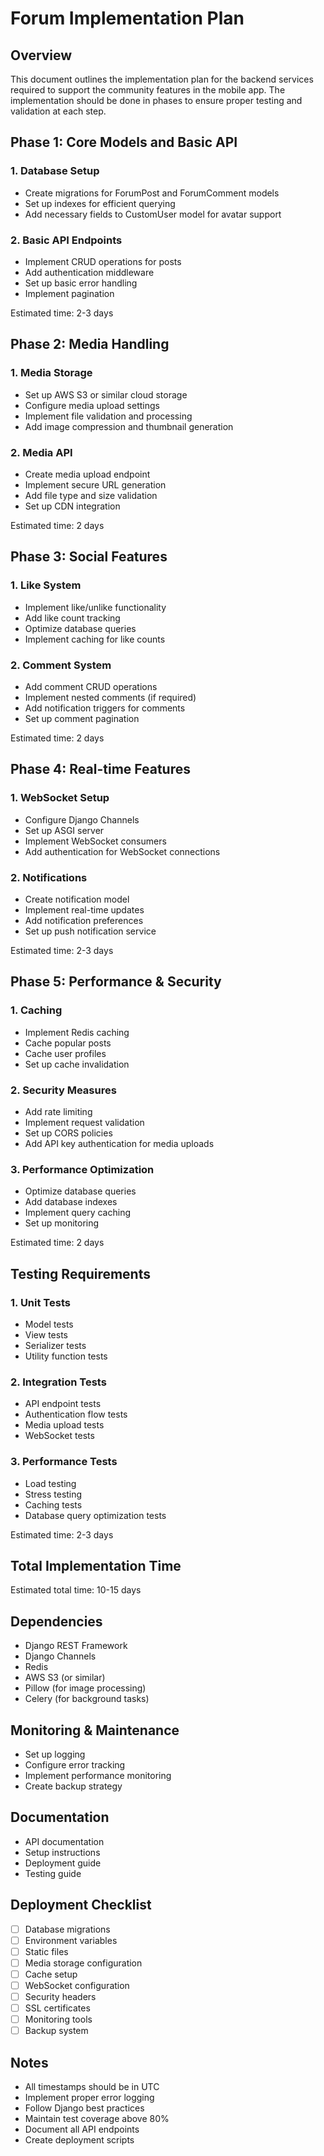 # Forum Implementation Plan

## Overview
This document outlines the implementation plan for the backend services required to support the community features in the mobile app. The implementation should be done in phases to ensure proper testing and validation at each step.

## Phase 1: Core Models and Basic API

### 1. Database Setup
- Create migrations for ForumPost and ForumComment models
- Set up indexes for efficient querying
- Add necessary fields to CustomUser model for avatar support

### 2. Basic API Endpoints
- Implement CRUD operations for posts
- Add authentication middleware
- Set up basic error handling
- Implement pagination

Estimated time: 2-3 days

## Phase 2: Media Handling

### 1. Media Storage
- Set up AWS S3 or similar cloud storage
- Configure media upload settings
- Implement file validation and processing
- Add image compression and thumbnail generation

### 2. Media API
- Create media upload endpoint
- Implement secure URL generation
- Add file type and size validation
- Set up CDN integration

Estimated time: 2 days

## Phase 3: Social Features

### 1. Like System
- Implement like/unlike functionality
- Add like count tracking
- Optimize database queries
- Implement caching for like counts

### 2. Comment System
- Add comment CRUD operations
- Implement nested comments (if required)
- Add notification triggers for comments
- Set up comment pagination

Estimated time: 2 days

## Phase 4: Real-time Features

### 1. WebSocket Setup
- Configure Django Channels
- Set up ASGI server
- Implement WebSocket consumers
- Add authentication for WebSocket connections

### 2. Notifications
- Create notification model
- Implement real-time updates
- Add notification preferences
- Set up push notification service

Estimated time: 2-3 days

## Phase 5: Performance & Security

### 1. Caching
- Implement Redis caching
- Cache popular posts
- Cache user profiles
- Set up cache invalidation

### 2. Security Measures
- Add rate limiting
- Implement request validation
- Set up CORS policies
- Add API key authentication for media uploads

### 3. Performance Optimization
- Optimize database queries
- Add database indexes
- Implement query caching
- Set up monitoring

Estimated time: 2 days

## Testing Requirements

### 1. Unit Tests
- Model tests
- View tests
- Serializer tests
- Utility function tests

### 2. Integration Tests
- API endpoint tests
- Authentication flow tests
- Media upload tests
- WebSocket tests

### 3. Performance Tests
- Load testing
- Stress testing
- Caching tests
- Database query optimization tests

Estimated time: 2-3 days

## Total Implementation Time
Estimated total time: 10-15 days

## Dependencies
- Django REST Framework
- Django Channels
- Redis
- AWS S3 (or similar)
- Pillow (for image processing)
- Celery (for background tasks)

## Monitoring & Maintenance
- Set up logging
- Configure error tracking
- Implement performance monitoring
- Create backup strategy

## Documentation
- API documentation
- Setup instructions
- Deployment guide
- Testing guide

## Deployment Checklist
- [ ] Database migrations
- [ ] Environment variables
- [ ] Static files
- [ ] Media storage configuration
- [ ] Cache setup
- [ ] WebSocket configuration
- [ ] Security headers
- [ ] SSL certificates
- [ ] Monitoring tools
- [ ] Backup system

## Notes
- All timestamps should be in UTC
- Implement proper error logging
- Follow Django best practices
- Maintain test coverage above 80%
- Document all API endpoints
- Create deployment scripts